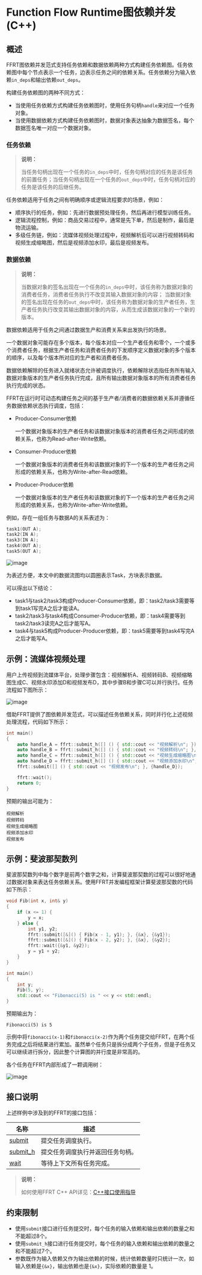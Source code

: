# Function Flow Runtime图依赖并发(C++)

## 概述

FFRT图依赖并发范式支持任务依赖和数据依赖两种方式构建任务依赖图。任务依赖图中每个节点表示一个任务，边表示任务之间的依赖关系。任务依赖分为输入依赖`in_deps`和输出依赖`out_deps`。

构建任务依赖图的两种不同方式：

- 当使用任务依赖方式构建任务依赖图时，使用任务句柄`handle`来对应一个任务对象。
- 当使用数据依赖方式构建任务依赖图时，数据对象表达抽象为数据签名，每个数据签名唯一对应一个数据对象。

### 任务依赖

> **说明：**
>
> 当任务句柄出现在一个任务的`in_deps`中时，任务句柄对应的任务是该任务的前置任务；当任务句柄出现在一个任务的`out_deps`中时，任务句柄对应的任务是该任务的后继任务。

任务依赖适用于任务之间有明确顺序或逻辑流程要求的场景，例如：

- 顺序执行的任务，例如：先进行数据预处理任务，然后再进行模型训练任务。
- 逻辑流程控制，例如：商品交易过程中，通常是先下单，然后是制作，最后是物流运输。
- 多级任务链，例如：流媒体视频处理过程中，视频解析后可以进行视频转码和视频生成缩略图，然后是视频添加水印，最后是视频发布。

### 数据依赖

> **说明：**
>
> 当数据对象的签名出现在一个任务的`in_deps`中时，该任务称为数据对象的消费者任务，消费者任务执行不改变其输入数据对象的内容；
> 当数据对象的签名出现在任务的`out_deps`中时，该任务称为数据对象的生产者任务，生产者任务执行改变其输出数据对象的内容，从而生成该数据对象的一个新的版本。

数据依赖适用于任务之间通过数据生产和消费关系来出发执行的场景。

一个数据对象可能存在多个版本，每个版本对应一个生产者任务和零个，一个或多个消费者任务，根据生产者任务和消费者任务的下发顺序定义数据对象的多个版本的顺序，以及每个版本所对应的生产者和消费者任务。

数据依赖解除的任务进入就绪状态允许被调度执行，依赖解除状态指任务所有输入数据对象版本的生产者任务执行完成，且所有输出数据对象版本的所有消费者任务执行完成的状态。

FFRT在运行时可动态构建任务之间的基于生产者/消费者的数据依赖关系并遵循任务数据依赖状态执行调度，包括：

- Producer-Consumer依赖

  一个数据对象版本的生产者任务和该数据对象版本的消费者任务之间形成的依赖关系，也称为Read-after-Write依赖。

- Consumer-Producer依赖

  一个数据对象版本的消费者任务和该数据对象的下一个版本的生产者任务之间形成的依赖关系，也称为Write-after-Read依赖。

- Producer-Producer依赖

  一个数据对象版本的生产者任务和该数据对象的下一个版本的生产者任务之间形成的依赖关系，也称为Write-after-Write依赖。

例如，存在一组任务与数据A的关系表述为：

```cpp
task1(OUT A);
task2(IN A);
task3(IN A);
task4(OUT A);
task5(OUT A);
```

![image](figures/ffrt_figure3.png)

为表述方便，本文中的数据流图均以圆圈表示Task，方块表示数据。

可以得出以下结论：

- task1与task2/task3构成Producer-Consumer依赖，即：task2/task3需要等到task1写完A之后才能读A。
- task2/task3与task4构成Consumer-Producer依赖，即：task4需要等到task2/task3读完A之后才能写A。
- task4与task5构成Producer-Producer依赖，即：task5需要等到task4写完A之后才能写A。

## 示例：流媒体视频处理

用户上传视频到流媒体平台，处理步骤包含：视频解析A、视频转码B、视频缩略图生成C、视频水印添加D和视频发布D，其中步骤B和步骤C可以并行执行。任务流程如下图所示：

![image](figures/ffrt_figure1.png)

借助FFRT提供了图依赖并发范式，可以描述任务依赖关系，同时并行化上述视频处理流程，代码如下所示：

```cpp
int main()
{
    auto handle_A = ffrt::submit_h([] () { std::cout << "视频解析\n"; });
    auto handle_B = ffrt::submit_h([] () { std::cout << "视频转码\n"; }, {handle_A});
    auto handle_C = ffrt::submit_h([] () { std::cout << "视频生成缩略图\n"; }, {handle_A});
    auto handle_D = ffrt::submit_h([] () { std::cout << "视频添加水印\n"; }, {handle_B, handle_C});
    ffrt::submit([] () { std::cout << "视频发布\n"; }, {handle_D});

    ffrt::wait();
    return 0;
}
```

预期的输出可能为：

```plain
视频解析
视频转码
视频生成缩略图
视频添加水印
视频发布
```

## 示例：斐波那契数列

斐波那契数列中每个数字是前两个数字之和，计算斐波那契数的过程可以很好地通过数据对象来表达任务依赖关系。使用FFRT并发编程框架计算斐波那契数的代码如下所示：

```cpp
void Fib(int x, int& y)
{
    if (x <= 1) {
        y = x;
    } else {
        int y1, y2;
        ffrt::submit([&]() { Fib(x - 1, y1); }, {&x}, {&y1});
        ffrt::submit([&]() { Fib(x - 2, y2); }, {&x}, {&y2});
        ffrt::wait({&y1, &y2});
        y = y1 + y2;
    }
}

int main()
{
    int y;
    Fib(5, y);
    std::cout << "Fibonacci(5) is " << y << std::endl;
}
```

预期输出为：

```plain
Fibonacci(5) is 5
```

示例中将`fibonacci(x-1)`和`fibonacci(x-2)`作为两个任务提交给FFRT，在两个任务完成之后将结果进行累加。虽然单个任务只是拆分成两个子任务，但是子任务又可以继续进行拆分，因此整个计算图的并行度是非常高的。

各个任务在FFRT内部形成了一颗调用树：

![image](figures/ffrt_figure2.png)

## 接口说明

上述样例中涉及到的FFRT的接口包括：

| 名称                                           | 描述                             |
| ---------------------------------------------- | -------------------------------- |
| [submit](ffrt-api-guideline-cpp.md#submit)     | 提交任务调度执行。               |
| [submit_h](ffrt-api-guideline-cpp.md#submit_h) | 提交任务调度执行并返回任务句柄。 |
| [wait](ffrt-api-guideline-cpp.md#wait)         | 等待上下文所有任务完成。         |

> **说明：**
>
> 如何使用FFRT C++ API详见：[C++接口使用指导](ffrt-development-guideline.md#using-ffrt-c-api-1)

## 约束限制

- 使用`submit`接口进行任务提交时，每个任务的输入依赖和输出依赖的数量之和不能超过8个。
- 使用`submit_h`接口进行任务提交时，每个任务的输入依赖和输出依赖的数量之和不能超过7个。
- 参数既作为输入依赖又作为输出依赖的时候，统计依赖数量时只统计一次，如输入依赖是`{&x}`，输出依赖也是`{&x}`，实际依赖的数量是 1。
